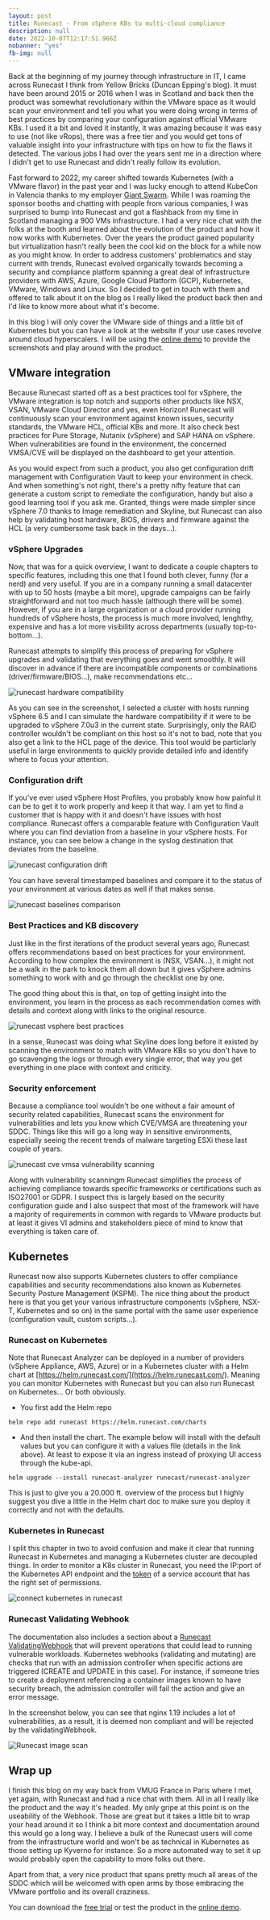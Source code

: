 ```yaml
---
layout: post
title: Runecast - From vSphere KBs to multi-cloud compliance
description: null
date: 2022-10-07T12:17:51.966Z
nobanner: "yes"
fb-img: null
---
```


Back at the beginning of my journey through infrastructure in IT, I came across Runecast I think from Yellow Bricks (Duncan Epping's blog). It must have been around 2015 or 2016 when I was in Scotland and back then the product was somewhat revolutionary within the VMware space as it would scan your environment and tell you what you were doing wrong in terms of best practices by comparing your configuration against official VMware KBs. I used it a bit and loved it instantly, it was amazing because it was easy to use (not like vRops), there was a free tier and you would get tons of valuable insight into your infrastructure with tips on how to fix the flaws it detected. The various jobs I had over the years sent me in a direction where I didn't get to use Runecast and didn't really follow its evolution.

Fast forward to 2022, my career shifted towards Kubernetes (with a VMware flavor) in the past year and I was lucky enough to attend KubeCon in Valencia thanks to my employer [Giant Swarm](https://www.giantswarm.io/). While I was roaming the sponsor booths and chatting with people from various companies, I was surprised to bump into Runecast and got a flashback from my time in Scotland managing a 900 VMs infrastructure. I had a very nice chat with the folks at the booth and learned about the evolution of the product and how it now works with Kubernetes. Over the years the product gained popularity but virtualization hasn't really been the cool kid on the block for a while now as you might know. In order to address customers' problematics and stay current with trends, Runecast evolved organically towards becoming a security and compliance platform spanning a great deal of infrastructure providers with AWS, Azure, Google Cloud Platform (GCP), Kubernetes, VMware, Windows and Linux. So I decided to get in touch with them and offered to talk about it on the blog as I really liked the product back then and I'd like to know more about what it's become.

In this blog I will only cover the VMware side of things and a little bit of Kubernetes but you can have a look at the website if your use cases revolve around cloud hyperscalers. I will be using the [online demo](https://demo.runecast.com/) to provide the screenshots and play around with the product.

## VMware integration

Because Runecast started off as a best practices tool for vSphere, the VMware integration is top notch and supports other products like NSX, VSAN, VMware Cloud Director and yes, even Horizon! Runecast will continuously scan your environment against known issues, security standards, the VMware HCL, official KBs and more. It also check best practices for Pure Storage, Nutanix (vSphere) and SAP HANA on vSphere. When vulnerabilities are found in the environment, the concerned VMSA/CVE will be displayed on the dashboard to get your attention.

As you would expect from such a product, you also get configuration drift management with Configuration Vault to keep your environment in check. And when something's not right, there's a pretty nifty feature that can generate a custom script to remediate the configuration, handy but also a good learning tool if you ask me. Granted, things were made simpler since vSphere 7.0 thanks to Image remediation and Skyline, but Runecast can also help by validating host hardware, BIOS, drivers and firmware against the HCL (a very cumbersome task back in the days...). 

### vSphere Upgrades

Now, that was for a quick overview, I want to dedicate a couple chapters to specific features, including this one that I found both clever, funny (for a nerd) and very useful. If you are in a company running a small datacenter with up to 50 hosts (maybe a bit more), upgrade campaigns can be fairly straightforward and not too much hassle (although there will be some). However, if you are in a large organization or a cloud provider running hundreds of vSphere hosts, the process is much more involved, lenghthy, expensive and has a lot more visibility across departments (usually top-to-bottom...). 

Runecast attempts to simplify this process of preparing for vSphere upgrades and validating that everything goes and went smoothly. It will discover in advance if there are incompatible components or combinations (driver/firmware/BIOS...), make recommendations etc...

![runecast hardware compatibility](/img/2022-10-06-07-38-12.png)

As you can see in the screenshot, I selected a cluster with hosts running vSphere 6.5 and I can simulate the hardware compatibility if it were to be upgraded to vSphere 7.0u3 in the current state. Surprisingly, only the RAID controller wouldn't be compliant on this host so it's not to bad, note that you also get a link to the HCL page of the device. This tool would be particlarly useful in large environments to quickly provide detailed info and identify where to focus your attention.

### Configuration drift

If you've ever used vSphere Host Profiles, you probably know how painful it can be to get it to work properly and keep it that way. I am yet to find a customer that is happy with it and doesn't have issues with host compliance. Runecast offers a comparable feature with Configuration Vault where you can find deviation from a baseline in your vSphere hosts. For instance, you can see below a change in the syslog destination that deviates from the baseline.

![runecast configuration drift](/img/2022-10-06-07-32-17.png)

You can have several timestamped baselines and compare it to the status of your environment at various dates as well if that makes sense.

![runecast baselines comparison](/img/2022-10-06-07-35-39.png)

### Best Practices and KB discovery

Just like in the first iterations of the product several years ago, Runecast offers recommendations based on best practices for your environment. According to how complex the environment is (NSX, VSAN...), it might not be a walk in the park to knock them all down but it gives vSphere admins something to work with and go through the checklist one by one.

The good thing about this is that, on top of getting insight into the environment, you learn in the process as each recommendation comes with details and context along with links to the original resource.

![runecast vsphere best practices](/img/2022-10-06-07-39-48.png)

In a sense, Runecast was doing what Skyline does long before it existed by scanning the environment to match with VMware KBs so you don't have to go scavenging the logs or through every single error, that way you get everything in one place with context and criticity.

### Security enforcement

Because a compliance tool wouldn't be one without a fair amount of security related capabilities, Runecast scans the environment for vulnerabilities and lets you know which CVE/VMSA are threatening your SDDC. Things like this will go a long way in sensitive environments, especially seeing the recent trends of malware targeting ESXi these last couple of years.

![runecast cve vmsa vulnerability scanning](/img/2022-10-06-07-51-35.png)

Along with vulnerability scanningm Runecast simplifies the process of achieving compliance towards specific frameworks or certifications such as ISO27001 or GDPR. I suspect this is largely based on the security configuration guide and I also suspect that most of the framework will have a majority of requirements in common with regards to VMware products but at least it gives VI admins and stakeholders piece of mind to know that everything is taken care of.

## Kubernetes

Runecast now also supports Kubernetes clusters to offer compliance capabilities and security recommendations also known as Kubernetes Security Posture Management (KSPM). The nice thing about the product here is that you get your various infrastructure components (vSphere, NSX-T, Kubernetes and so on) in the same portal with the same user experience (configuration vault, custom scripts...).

### Runecast on Kubernetes

Note that Runecast Analyzer can be deployed in a number of providers (vSphere Appliance, AWS, Azure) or in a Kubernetes cluster with a Helm chart at [https://helm.runecast.com/](https://helm.runecast.com/). Meaning you can monitor Kubernetes with Runecast but you can also run Runecast on Kubernetes... Or both obviously.

* You first add the Helm repo

`helm repo add runecast https://helm.runecast.com/charts`

* And then install the chart. The example below will install with the default values but you can configure it with a values file (details in the link above). At least to expose it via an ingress instead of proxying UI access through the kube-api.

`helm upgrade --install runecast-analyzer runecast/runecast-analyzer`

This is just to give you a 20.000 ft. overview of the process but I highly suggest you dive a little in the Helm chart doc to make sure you deploy it correctly and not with the defaults.

### Kubernetes in Runecast

I split this chapter in two to avoid confusion and make it clear that running Runecast in Kubernetes and managing a Kubernetes cluster are decoupled things. In order to monitor a K8s cluster in Runecast, you need the IP:port of the Kubernetes API endpoint and the [token](https://docs.runecast.com/connect_to_a_system_and_analyze.html) of a service account that has the right set of permissions.

![connect kubernetes in runecast](/img/2022-10-07-13-30-34.png)

### Runecast Validating Webhook

The documentation also includes a section about a [Runecast ValidatingWebhook](https://docs.runecast.com/kubernetes_integration_examples.html) that will prevent operations that could lead to running vulnerable workloads. Kubernetes webhooks (validating and mutating) are checks that run with an admission controller when specific actions are triggered (CREATE and UPDATE in this case). For instance, if someone tries to create a deployment referencing a container images known to have security breach, the admission controller will fail the action and give an error message.

In the screenshot below, you can see that nginx 1.19 includes a lot of vulnerabilities, as a result, it is deemed non compliant and will be rejected by the validatingWebhook.

![Runecast image scan](/img/runecast%20image%20scan.png)

## Wrap up

I finish this blog on my way back from VMUG France in Paris where I met, yet again, with Runecast and had a nice chat with them. All in all I really like the product and the way it's headed. My only gripe at this point is on the useability of the Webhook. Those are great but it takes a little bit to wrap your head around it so I think a bit more context and documentation around this would go a long way. I believe a bulk of the Runecast users will come from the infrastructure world and won't be as technical in Kubernetes as those setting up Kyverno for instance. So a more automated way to set it up would probably open the capability to more folks out there.

Apart from that, a very nice product that spans pretty much all areas of the SDDC which will be welcomed with open arms by those embracing the VMware portfolio and its overall craziness.

You can download the [free trial](https://portal.runecast.com/registration) or test the product in the [online demo](https://www.runecast.com/runecast-analyzer-online-demo).